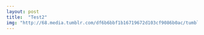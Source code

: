 ```yaml
---
layout: post
title:  "Test2"
img: "http://68.media.tumblr.com/df6b6bbf1b16719672d103cf9086b0ac/tumblr_o53tzrmXRf1repnjbo1_500.jpg"
---
```

